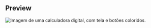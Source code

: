 ## Preview
<img src="./calculadora.png" alt="Imagem de uma calculadora digital, com tela e botões coloridos."></img>